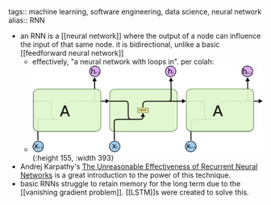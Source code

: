 tags:: machine learning, software engineering, data science, neural network
alias:: RNN

- an RNN is a [[neural network]] where the output of a node can influence the input of that same node. it is bidirectional, unlike a basic [[feedforward neural network]]
	- effectively, "a neural network with loops in". per colah:
	- ![LSTM3-SimpleRNN.png](../assets/LSTM3-SimpleRNN_1705013305495_0.png){:height 155, :width 393}
- Andrej Karpathy's [The Unreasonable Effectiveness of Recurrent Neural Networks](https://karpathy.github.io/2015/05/21/rnn-effectiveness/) is a great introduction to the power of this technique.
- basic RNNs struggle to retain memory for the long term due to the [[vanishing gradient problem]]. [[LSTM]]s were created to solve this.